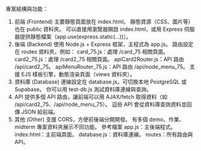 專案結構與功能：

1. 前端 (Frontend)
主要靜態頁面放在 index.html。
靜態資源（CSS、圖片等）也在 public 資料夾。
可以直接用瀏覽器開啟 index.html，或用 Express 伺服器提供靜態檔案（app.use(express.static(...))）。
2. 後端 (Backend)
使用 Node.js + Express 框架，主程式為 app.js。
路由設定在 routes 資料夾，例如：
card_75.js：處理 /card_75 相關頁面。
card2_75.js：處理 /card2_75 相關頁面。
apiCard2Router.js：API 路由 /api/card2_75。
apiMenuRouter_75.js：API 路由 /api/node_menu_75。
支援 EJS 樣板引擎，動態渲染頁面（views 資料夾）。
3. 資料庫 (Database)
連線設定在 database.js，可切換本地 PostgreSQL 或 Supabase。
你可以用 test-db.js 測試資料庫連線與查詢。
4. API
提供多個 API 路由，讓前端可以用 AJAX/fetch 取得資料（如 /api/card2_75、/api/node_menu_75）。
這些 API 會從資料庫查詢資料並回傳 JSON 給前端。
5. 其他 (Other)
支援 CORS，方便前後端分開開發。
有多個 demo、作業、midterm 專案資料夾展示不同功能。
參考檔案
app.js：主後端程式。
index.html：主前端頁面。
database.js：資料庫連線。
routes：所有路由與 API。
